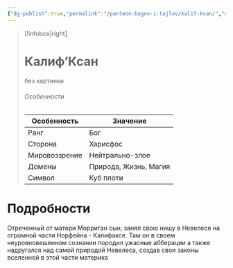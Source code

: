 ```yaml
---
{"dg-publish":true,"permalink":"/panteon-bogov-i-tajlov/kalif-ksan/","dgPassFrontmatter":true}
---
```


> [!infobox|right]
> # Калиф’Ксан
> без картинки
> ###### Особенности
> | Особенность | Значение |
> | ---- | ---- |
> | Ранг |Бог |
> | Сторона | Харисфос |
> | Мировоззрение | Нейтрально-злое |
> | Домены |Природа, Жизнь, Магия|
> |Символ| Куб плоти|

# Подробности

Отреченный от матери Морриган сын, занял свою нишу в Невелесе на огромной части Норфейна - Калифаксе. Там он в своем неуровновешенном сознании породил ужасные абберации а также надругался над самой природой Невелеса, создав свои законы вселенной в этой части материка